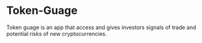 # Token-Guage
Token guage is an app that access and gives investors signals of trade and potential risks of new cryptocurrencies.
